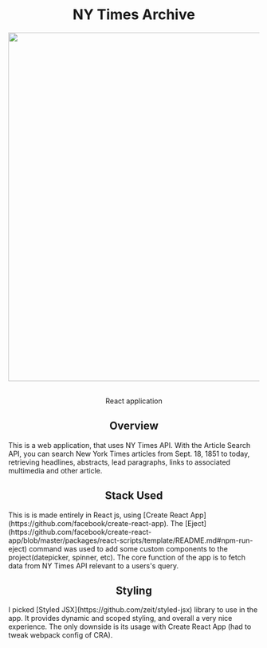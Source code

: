 <div align="center">
<h1>NY Times Archive</h1>
      <img width="700" heigth="400" src="https://bugleev.com/resources/images/nytimes.jpg">
   <br>
  <br>
  <p>
   React application
  </p>
</div>

<h2 align="center">Overview</h2>
This is a web application, that uses NY Times API. With the Article Search API, you can search New York Times articles from Sept. 18, 1851 to today, retrieving headlines, abstracts, lead paragraphs, links to associated multimedia and other article.

<h2 align="center">Stack Used</h2>
This is is made entirely in React js, using [Create React App] (https://github.com/facebook/create-react-app). The [Eject](https://github.com/facebook/create-react-app/blob/master/packages/react-scripts/template/README.md#npm-run-eject) command was used to add some custom components to the project(datepicker, spinner, etc). The core function of the app is to fetch data from NY Times API relevant to a users's query.
<h2 align="center">Styling</h2>
I picked [Styled JSX](https://github.com/zeit/styled-jsx) library to use in the app. It provides dynamic and scoped styling, and overall a very nice experience. The only downside is its usage with Create React App (had to tweak webpack config of CRA).
